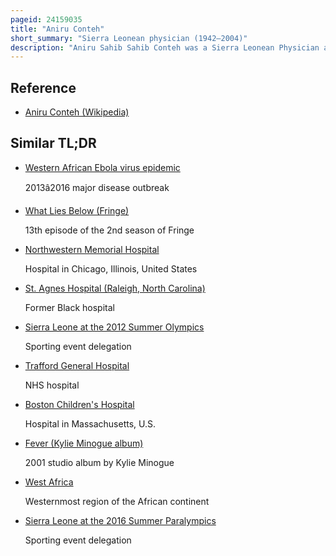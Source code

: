 ```yaml
---
pageid: 24159035
title: "Aniru Conteh"
short_summary: "Sierra Leonean physician (1942–2004)"
description: "Aniru Sahib Sahib Conteh was a Sierra Leonean Physician and Expert on the clinical Treatment of Lassa Fever, a viral Hemorrhagic fever endemic to West Africa caused by the Lassa Virus. Conteh studied Medicine at the University of Ibadan in Nigeria and taught at Ibadan Teaching Hospital. He later returned to sierra Leone where he first joined the Lassa Fever Program at the Centers for Disease Control and Prevention at nixon methodist Hospital in Segbwema as Superintendent and then as clinical Director."
---
```


## Reference

- [Aniru Conteh (Wikipedia)](https://en.wikipedia.org/?curid=24159035)

## Similar TL;DR

- [Western African Ebola virus epidemic](/tldr/en/western-african-ebola-virus-epidemic)

  2013â2016 major disease outbreak

- [What Lies Below (Fringe)](/tldr/en/what-lies-below-fringe)

  13th episode of the 2nd season of Fringe

- [Northwestern Memorial Hospital](/tldr/en/northwestern-memorial-hospital)

  Hospital in Chicago, Illinois, United States

- [St. Agnes Hospital (Raleigh, North Carolina)](/tldr/en/st-agnes-hospital-raleigh-north-carolina)

  Former Black hospital

- [Sierra Leone at the 2012 Summer Olympics](/tldr/en/sierra-leone-at-the-2012-summer-olympics)

  Sporting event delegation

- [Trafford General Hospital](/tldr/en/trafford-general-hospital)

  NHS hospital

- [Boston Children's Hospital](/tldr/en/boston-childrens-hospital)

  Hospital in Massachusetts, U.S.

- [Fever (Kylie Minogue album)](/tldr/en/fever-kylie-minogue-album)

  2001 studio album by Kylie Minogue

- [West Africa](/tldr/en/west-africa)

  Westernmost region of the African continent

- [Sierra Leone at the 2016 Summer Paralympics](/tldr/en/sierra-leone-at-the-2016-summer-paralympics)

  Sporting event delegation
